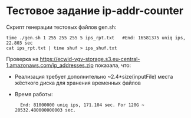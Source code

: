 # Тестовое задание ip-addr-counter

Скрипт генерации тестовых файлов gen.sh:

    time ./gen.sh 1 255 255 255 5 ips_rpt.txt   #End: 16581375 uniq ips, 22.803 sec
    cat ips_rpt.txt | time shuf > ips_shuf.txt

Проверка на https://ecwid-vgv-storage.s3.eu-central-1.amazonaws.com/ip_addresses.zip показала, что:
* Реализация требует дополнительно ~2.4*size(inputFile) места жёсткого диска для хранения временных файлов
* Время работы: 
    
        End: 81000000 uniq ips, 171.104 sec. For 120G ~ 20532.480000000003 sec.